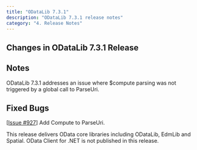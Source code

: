 ```yaml
---
title: "ODataLib 7.3.1"
description: "ODataLib 7.3.1 release notes"
category: "4. Release Notes"
---
```


## Changes in ODataLib 7.3.1 Release ##

## Notes ##

ODataLib 7.3.1 addresses an issue where $compute parsing was not triggered by a global call to ParseUri. 

## Fixed Bugs ##

[[Issue #927](https://github.com/OData/odata.net/issues/927)] Add Compute to ParseUri.


This release delivers OData core libraries including ODataLib, EdmLib and Spatial. OData Client for .NET is not published in this release.